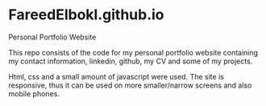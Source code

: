 # FareedElbokl.github.io
Personal Portfolio Website

This repo consists of the code for my personal portfolio website containing my contact information, linkedin, github, my CV and some of my projects.

Html, css and a small amount of javascript were used. The site is responsive, thus it can be used on more smaller/narrow screens and also mobile phones.



